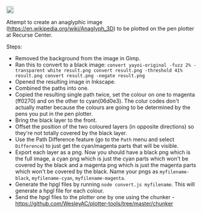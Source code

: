 <a href='http://www.recurse.com' title='Made with love at the Recurse Center'><img src='https://cloud.githubusercontent.com/assets/2883345/11325206/336ea5f4-9150-11e5-9e90-d86ad31993d8.png' height='20px'/></a>

Attempt to create an anaglyphic image (https://en.wikipedia.org/wiki/Anaglyph_3D) to be plotted on the pen plotter at Recurse Center.

Steps:

- Removed the background from the image in Gimp.
- Ran this to convert to a black image:
  `convert yayoi-original -fuzz 2% -transparent white result.png
convert result.png -threshold 41% result.png
convert result.png -negate result.png`
- Opened the resulting image in Inkscape.
- Combined the paths into one.
- Copied the resulting single path twice, set the colour on one to magenta (ff0270) and on the other to cyan(06d0e3). The colur codes don't actually matter because the colours are going to be determined by the pens you put in the pen plotter.
- Bring the black layer to the front.
- Offset the position of the two coloured layers (in opposite directions) so they're not totally covered by the black layer.
- Use the Path Difference feature (go to the `Path` menu and select `Difference`) to just get the cyan/magenta parts that will be visible.
- Export each layer as a png. Now you should have a black png which is the full image, a cyan png which is just the cyan parts which won't be covered by the black and a magenta png which is just the magenta parts which won't be covered by the black. Name your pngs as `myfilename-black`, `myfilename-cyan`, `myfilename-magenta`.
- Generate the hpgl files by running `node convert.js myfilename`. This will generate a hpgl file for each colour.
- Send the hpgl files to the plotter one by one using the chunker - https://github.com/WesleyAC/plotter-tools/tree/master/chunker
